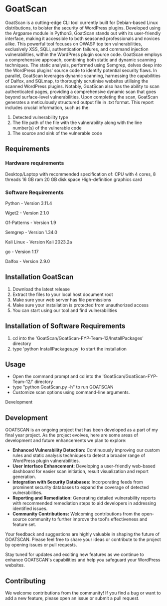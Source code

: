 # GoatScan
GoatScan is a cutting-edge CLI tool currently built for Debian-based Linux distributions, to bolster the security of WordPress plugins. Developed using the Argparse module in Python3, GoatScan stands out with its user-friendly interface, making it accessible to both seasoned professionals and novices alike.
This powerful tool focuses on OWASP top ten vulnerabilities, exclusively XSS, SQLi, authentication failures, and command injection vulnerabilities, within the WordPress plugin source code. GoatScan employs a comprehensive approach, combining both static and dynamic scanning techniques. The static analysis, performed using Semgrep, delves deep into the WordPress plugins' source code to identify potential security flaws. In parallel, GoatScan leverages dynamic scanning, harnessing the capabilities of Dalfox, and SQLmap, to thoroughly scrutinise websites utilising the scanned WordPress plugins.
Notably, GoatScan also has the ability to scan authenticated pages, providing a comprehensive dynamic scan that goes beyond surface-level vulnerabilities. Upon completing the scan, GoatScan generates a meticulously structured output file in .txt format. This report includes crucial information, such as the:
  1. Detected vulnerability type
  2. The file path of the file with the vulnerability along with the line number(s) of the vulnerable code
  3. The source and sink of the vulnerable code


## Requirements
### Hardware requirements
Desktop/Laptop with recommended specification of:
CPU with 4 cores, 8 threads
16 GB ram
20 GB disk space
High-definition graphics card 

### Software Requirements
Python - Version 3.11.4

Wget2 - Version 2.1.0

Gf-Patterns - Version 1.9

Semgrep - Version 1.34.0

Kali Linux -  Version Kali 2023.2a

go - Version 1.17

Dalfox - Version 2.9.0


## Installation GoatScan
1. Download the latest release
2. Extract the files to your local host document root
3. Make sure your web server has file permissions
4. Make sure your installation is protected from unauthorized access
5. You can start using our tool and find vulnerabilities

##  Installation of Software Requirements
1. cd into the 'GoatScan/GoatScan-FYP-Team-12/InstallPackages' directory
2. type 'python InstallPackages.py' to start the installation

## Usage
- Open the command prompt and cd into the 'GoatScan/GoatScan-FYP-Team-12/' directory
- type "python GoatScan.py -h" to run GOATSCAN
- Customize scan options using command-line arguments.

Development
## Development
GOATSCAN is an ongoing project that has been developed as a part of my final year project. As the project evolves, here are some areas of development and future enhancements we plan to explore:

- **Enhanced Vulnerability Detection:** Continuously improving our custom rules and static analysis techniques to detect a broader range of WordPress plugin vulnerabilities.
- **User Interface Enhancement:** Developing a user-friendly web-based dashboard for easier scan initiation, result visualization and report generation.
- **Integration with Security Databases:** Incorporating feeds from prominent security databases to expand the coverage of detected vulnerabilities.
- **Reporting and Remediation:** Generating detailed vulnerability reports with recommended remediation steps to aid developers in addressing identified issues.
- **Community Contributions:** Welcoming contributions from the open-source community to further improve the tool's effectiveness and feature set.

Your feedback and suggestions are highly valuable in shaping the future of GOATSCAN. Please feel free to share your ideas or contribute to the project by opening issues or pull requests.

Stay tuned for updates and exciting new features as we continue to enhance GOATSCAN's capabilities and help you safeguard your WordPress websites.

## Contributing
We welcome contributions from the community! If you find a bug or want to add a new feature, please open an issue or submit a pull request.
